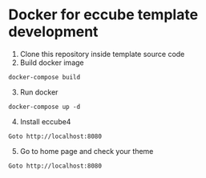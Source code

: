 # Docker for eccube template development

1. Clone this repository inside template source code
2. Build docker image
```
docker-compose build
```
3. Run docker
```
docker-compose up -d
```
4. Install eccube4
```
Goto http://localhost:8080
```
5. Go to home page and check your theme
```
Goto http://localhost:8080
```
